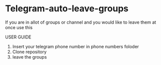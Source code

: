 # Telegram-auto-leave-groups
If you are in allot of groups or channel and you would like to leave them at once use this

USER GUIDE
1) Insert your telegram phone number in phone numbers foloder
2) Clone repository
3) leave the groups
